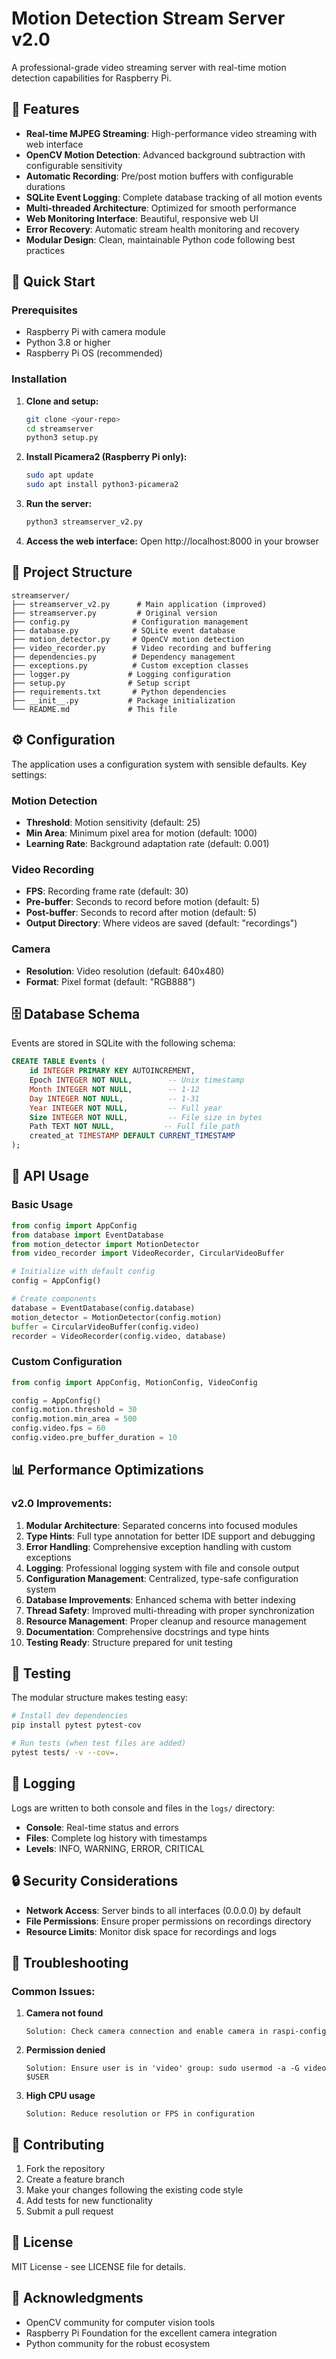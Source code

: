 # Motion Detection Stream Server v2.0

A professional-grade video streaming server with real-time motion detection capabilities for Raspberry Pi.

## 🌟 Features

- **Real-time MJPEG Streaming**: High-performance video streaming with web interface
- **OpenCV Motion Detection**: Advanced background subtraction with configurable sensitivity
- **Automatic Recording**: Pre/post motion buffers with configurable durations
- **SQLite Event Logging**: Complete database tracking of all motion events
- **Multi-threaded Architecture**: Optimized for smooth performance
- **Web Monitoring Interface**: Beautiful, responsive web UI
- **Error Recovery**: Automatic stream health monitoring and recovery
- **Modular Design**: Clean, maintainable Python code following best practices

## 🚀 Quick Start

### Prerequisites
- Raspberry Pi with camera module
- Python 3.8 or higher
- Raspberry Pi OS (recommended)

### Installation

1. **Clone and setup:**
   ```bash
   git clone <your-repo>
   cd streamserver
   python3 setup.py
   ```

2. **Install Picamera2 (Raspberry Pi only):**
   ```bash
   sudo apt update
   sudo apt install python3-picamera2
   ```

3. **Run the server:**
   ```bash
   python3 streamserver_v2.py
   ```

4. **Access the web interface:**
   Open http://localhost:8000 in your browser

## 📁 Project Structure

```
streamserver/
├── streamserver_v2.py      # Main application (improved)
├── streamserver.py         # Original version
├── config.py              # Configuration management
├── database.py            # SQLite event database
├── motion_detector.py     # OpenCV motion detection
├── video_recorder.py      # Video recording and buffering
├── dependencies.py        # Dependency management
├── exceptions.py          # Custom exception classes
├── logger.py             # Logging configuration
├── setup.py              # Setup script
├── requirements.txt       # Python dependencies
├── __init__.py           # Package initialization
└── README.md             # This file
```

## ⚙️ Configuration

The application uses a configuration system with sensible defaults. Key settings:

### Motion Detection
- **Threshold**: Motion sensitivity (default: 25)
- **Min Area**: Minimum pixel area for motion (default: 1000)
- **Learning Rate**: Background adaptation rate (default: 0.001)

### Video Recording
- **FPS**: Recording frame rate (default: 30)
- **Pre-buffer**: Seconds to record before motion (default: 5)
- **Post-buffer**: Seconds to record after motion (default: 5)
- **Output Directory**: Where videos are saved (default: "recordings")

### Camera
- **Resolution**: Video resolution (default: 640x480)
- **Format**: Pixel format (default: "RGB888")

## 🗄️ Database Schema

Events are stored in SQLite with the following schema:

```sql
CREATE TABLE Events (
    id INTEGER PRIMARY KEY AUTOINCREMENT,
    Epoch INTEGER NOT NULL,        -- Unix timestamp
    Month INTEGER NOT NULL,        -- 1-12
    Day INTEGER NOT NULL,          -- 1-31
    Year INTEGER NOT NULL,         -- Full year
    Size INTEGER NOT NULL,         -- File size in bytes
    Path TEXT NOT NULL,           -- Full file path
    created_at TIMESTAMP DEFAULT CURRENT_TIMESTAMP
);
```

## 🔧 API Usage

### Basic Usage
```python
from config import AppConfig
from database import EventDatabase
from motion_detector import MotionDetector
from video_recorder import VideoRecorder, CircularVideoBuffer

# Initialize with default config
config = AppConfig()

# Create components
database = EventDatabase(config.database)
motion_detector = MotionDetector(config.motion)
buffer = CircularVideoBuffer(config.video)
recorder = VideoRecorder(config.video, database)
```

### Custom Configuration
```python
from config import AppConfig, MotionConfig, VideoConfig

config = AppConfig()
config.motion.threshold = 30
config.motion.min_area = 500
config.video.fps = 60
config.video.pre_buffer_duration = 10
```

## 📊 Performance Optimizations

### v2.0 Improvements:
1. **Modular Architecture**: Separated concerns into focused modules
2. **Type Hints**: Full type annotation for better IDE support and debugging
3. **Error Handling**: Comprehensive exception handling with custom exceptions
4. **Logging**: Professional logging system with file and console output
5. **Configuration Management**: Centralized, type-safe configuration system
6. **Database Improvements**: Enhanced schema with better indexing
7. **Thread Safety**: Improved multi-threading with proper synchronization
8. **Resource Management**: Proper cleanup and resource management
9. **Documentation**: Comprehensive docstrings and type hints
10. **Testing Ready**: Structure prepared for unit testing

## 🧪 Testing

The modular structure makes testing easy:

```bash
# Install dev dependencies
pip install pytest pytest-cov

# Run tests (when test files are added)
pytest tests/ -v --cov=.
```

## 📝 Logging

Logs are written to both console and files in the `logs/` directory:
- **Console**: Real-time status and errors
- **Files**: Complete log history with timestamps
- **Levels**: INFO, WARNING, ERROR, CRITICAL

## 🔒 Security Considerations

- **Network Access**: Server binds to all interfaces (0.0.0.0) by default
- **File Permissions**: Ensure proper permissions on recordings directory
- **Resource Limits**: Monitor disk space for recordings and logs

## 🐛 Troubleshooting

### Common Issues:

1. **Camera not found**
   ```
   Solution: Check camera connection and enable camera in raspi-config
   ```

2. **Permission denied**
   ```
   Solution: Ensure user is in 'video' group: sudo usermod -a -G video $USER
   ```

3. **High CPU usage**
   ```
   Solution: Reduce resolution or FPS in configuration
   ```

## 🤝 Contributing

1. Fork the repository
2. Create a feature branch
3. Make your changes following the existing code style
4. Add tests for new functionality
5. Submit a pull request

## 📄 License

MIT License - see LICENSE file for details.

## 🙏 Acknowledgments

- OpenCV community for computer vision tools
- Raspberry Pi Foundation for the excellent camera integration
- Python community for the robust ecosystem